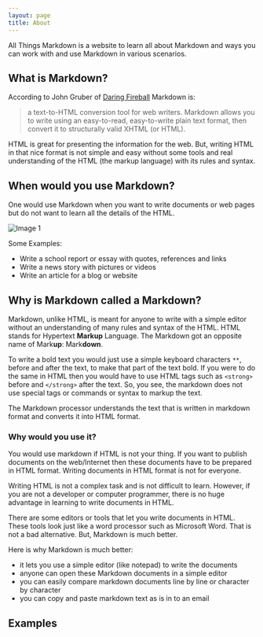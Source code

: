 ```yaml
---
layout: page
title: About
---
```


<p class="message">
  All Things Markdown is a website to learn all about Markdown and ways you can work with and use Markdown in various scenarios.
</p>


## What is Markdown?

According to John Gruber of [Daring Fireball](http://daringfireball.net/projects/markdown/) Markdown is:

> a text-to-HTML conversion tool for web writers. Markdown allows you to write using an easy-to-read, easy-to-write plain text format, then convert it to structurally valid XHTML (or HTML).

HTML is great for presenting the information for the web. But, writing HTML in that nice format is not simple and easy without some tools and real understanding of the HTML (the markup language) with its rules and syntax.

## When would you use Markdown?

One would use Markdown when you want to write documents or web pages but do not want to learn all the details of the HTML. 

![Image 1](http://www.placehold.it/350x150)  

Some Examples:

- Write a school report or essay with quotes, references and links
- Write a news story with pictures or videos
- Write an article for a blog or website



## Why is Markdown called a Markdown?

Markdown, unlike HTML, is meant for anyone to write with a simple editor without an understanding of many rules and syntax of the HTML. HTML stands for Hypertext **Markup** Language. The Markdown got an opposite name of Mark**up**: Mark**down**.

To write a bold text you would just use a simple keyboard characters `**`, before and after the text, to make that part of the text bold. If you were to do the same in HTML then you would have to use HTML tags such as `<strong>` before and `</strong>` after the text. So, you see, the markdown does not use special tags or commands or syntax to markup the text.

The Markdown processor understands the text that is written in markdown format and converts it into HTML format. 

### Why would you use it?
You would use markdown if HTML is not your thing. If you want to publish documents on the web/Internet then these documents have to be prepared in HTML format. Writing documents in HTML format is not for everyone. 

Writing HTML is not a complex task and is not difficult to learn. However, if you are not a developer or computer programmer, there is no huge advantage in learning to write documents in HTML. 

There are some editors or tools that let you write documents in HTML. These tools look just like a word processor such as Microsoft Word. That is not a bad alternative. But, Markdown is much better.

Here is why Markdown is much better:

- it lets you use a simple editor (like notepad) to write the documents
- anyone can open these Markdown documents in a simple editor
- you can easily compare markdown documents line by line or character by character
- you can copy and paste markdown text as is in to an email


## Examples

